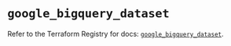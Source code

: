 # `google_bigquery_dataset`

Refer to the Terraform Registry for docs: [`google_bigquery_dataset`](https://registry.terraform.io/providers/hashicorp/google/6.42.0/docs/resources/bigquery_dataset).

